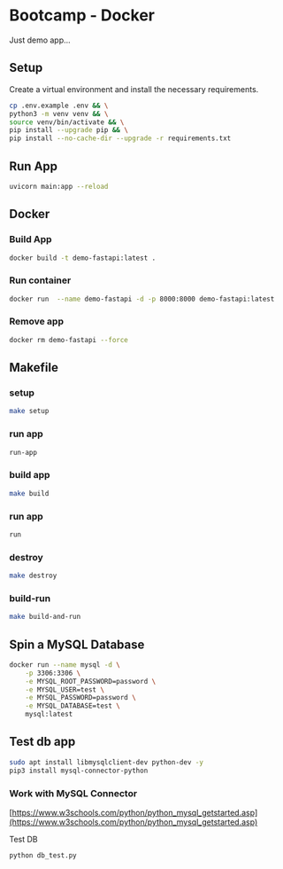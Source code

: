 # Bootcamp - Docker

Just demo app...

## Setup
Create a virtual environment and install the necessary requirements.

```sh
cp .env.example .env && \
python3 -m venv venv && \
source venv/bin/activate && \
pip install --upgrade pip && \
pip install --no-cache-dir --upgrade -r requirements.txt
```

## Run App
```sh
uvicorn main:app --reload
```

## Docker
### Build App
```sh
docker build -t demo-fastapi:latest .
```

### Run container
```sh
docker run  --name demo-fastapi -d -p 8000:8000 demo-fastapi:latest
```

### Remove app
```sh
docker rm demo-fastapi --force
```

## Makefile
### setup
```sh
make setup
```
### run app
```sh
run-app
```
### build app
```sh
make build
```
### run app
```sh
run
```
### destroy
```sh
make destroy
```
### build-run
```sh
make build-and-run
```

## Spin a MySQL Database
```sh
docker run --name mysql -d \
    -p 3306:3306 \
    -e MYSQL_ROOT_PASSWORD=password \
    -e MYSQL_USER=test \
    -e MYSQL_PASSWORD=password \
    -e MYSQL_DATABASE=test \
    mysql:latest
```

## Test db app
```sh
sudo apt install libmysqlclient-dev python-dev -y
pip3 install mysql-connector-python
```
### Work with MySQL Connector
[https://www.w3schools.com/python/python_mysql_getstarted.asp](https://www.w3schools.com/python/python_mysql_getstarted.asp)

Test DB
```sh
python db_test.py
```